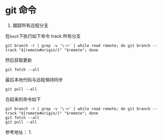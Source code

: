 # git 命令

1. 跟踪所有远程分支

在`bash`下执行如下命令 track 所有分支
```
git branch -r | grep -v '\->' | while read remote; do git branch --track "${remote#origin/}" "$remote"; done
```

然后获取更新
```
git fetch --all
```

最后本地代码与远程保持同步
```
git pull --all
```

合起来的命令如下
```
git branch -r | grep -v '\->' | while read remote; do git branch --track "${remote#origin/}" "$remote"; done
git fetch --all
git pull --all

```


参考地址：
1. 
